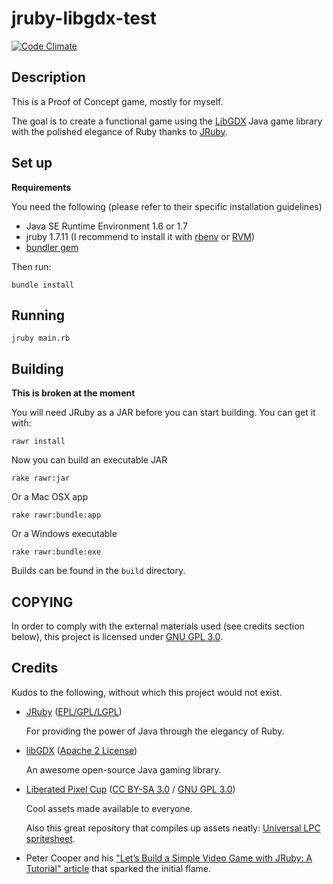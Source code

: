 jruby-libgdx-test
=================
<!-- [![Build Status](https://travis-ci.org/rafaelgonzalez/jruby-libgdx-test.png?branch=master)](https://travis-ci.org/rafaelgonzalez/jruby-libgdx-test) -->
<!-- [![Coverage Status](https://coveralls.io/repos/rafaelgonzalez/jruby-libgdx-test/badge.png?branch=master)](https://coveralls.io/r/rafaelgonzalez/jruby-libgdx-test) -->
[![Code Climate](https://codeclimate.com/github/rafaelgonzalez/jruby-libgdx-test.png)](https://codeclimate.com/github/rafaelgonzalez/jruby-libgdx-test)

## Description ##

This is a Proof of Concept game, mostly for myself.

The goal is to create a functional game using the [LibGDX](http://libgdx.badlogicgames.com/) Java game library with the polished elegance of Ruby thanks to [JRuby](http://jruby.org/).

## Set up ##

**Requirements**

You need the following (please refer to their specific installation guidelines)

- Java SE Runtime Environment 1.6 or 1.7
- jruby 1.7.11 (I recommend to install it with [rbenv](https://github.com/sstephenson/rbenv) or [RVM](http://rvm.io/))
- [bundler gem](https://github.com/bundler/bundler)

Then run:

    bundle install

## Running ##

    jruby main.rb

## Building ##

**This is broken at the moment**

You will need JRuby as a JAR before you can start building. You can get it with:

    rawr install

Now you can build an executable JAR

    rake rawr:jar

Or a Mac OSX app

    rake rawr:bundle:app

Or a Windows executable

    rake rawr:bundle:exe

Builds can be found in the `build` directory.

## COPYING ##

In order to comply with the external materials used (see credits section below), this project is licensed under [GNU GPL 3.0](COPYING.txt).

## Credits ##

Kudos to the following, without which this project would not exist.

- [JRuby](http://jruby.org/) ([EPL/GPL/LGPL](https://github.com/jruby/jruby/blob/master/COPYING))

  For providing the power of Java through the elegancy of Ruby.

- [libGDX](http://libgdx.badlogicgames.com/) ([Apache 2 License](http://www.apache.org/licenses/LICENSE-2.0.html))

  An awesome open-source Java gaming library.

- [Liberated Pixel Cup](http://lpc.opengameart.org/) ([CC BY-SA 3.0](http://creativecommons.org/licenses/by-sa/3.0/) / [GNU GPL 3.0](http://www.gnu.org/licenses/gpl-3.0.html))

  Cool assets made available to everyone.

  Also this great repository that compiles up assets neatly: [Universal LPC spritesheet](https://github.com/makrohn/Universal-LPC-spritesheet).

- Peter Cooper and his ["Let’s Build a Simple Video Game with JRuby: A Tutorial" article](http://www.rubyinside.com/video-game-ruby-tutorial-5726.html) that sparked the initial flame.
